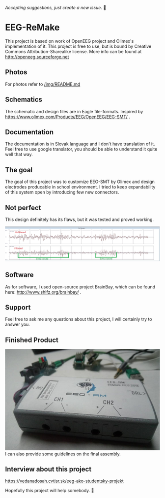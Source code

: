 *Accepting suggestions, just create a new issue.* 🤝

# EEG-ReMake
This project is based on work of OpenEEG project and Olimex's implementation of it. This project is free to use, but is bound by Creative Commons Attribution-Sharealike license. More info can be found at http://openeeg.sourceforge.net

## Photos
For photos refer to [/img/README.md](/img/README.md)

## Schematics
The schematic and design files are in Eagle file-formats. Inspired by https://www.olimex.com/Products/EEG/OpenEEG/EEG-SMT/ .

## Documentation
The documentation is in Slovak language and I don't have translation of it. Feel free to use google translator, you should be able to understand it quite well that way.

## The goal
The goal of this project was to customize EEG-SMT by Olimex and design electrodes producable in school environment. I tried to keep expandability of this system open by introducing few new connectors. 

## Not perfect
This design definitely has its flaws, but it was tested and proved working.

![brainwave_recording](sample.JPG "Brainwave recording")

## Software
As for software, I used open-source project BrainBay, which can be found here: http://www.shifz.org/brainbay/ .

## Support
Feel free to ask me any questions about this project, I will certainly try to answer you.

## Finished Product
![Final assembly](/img/1.jpg)
I can also provide some guidelines on the final assembly.

## Interview about this project
https://vedanadosah.cvtisr.sk/eeg-ako-studentsky-projekt

Hopefully this project will help somebody. 🤗
